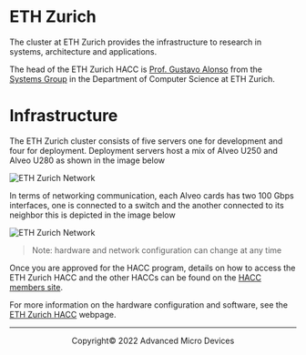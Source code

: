 # ETH Zurich

The cluster at ETH Zurich provides the infrastructure to research in systems, architecture and applications.

The head of the ETH Zurich HACC is [Prof. Gustavo Alonso](https://inf.ethz.ch/people/person-detail.alonso.html) from the [Systems Group](https://systems.ethz.ch/) in the  Department of Computer Science at ETH Zurich.  

# Infrastructure

The ETH Zurich cluster consists of five servers one for development and four for deployment. Deployment servers host a mix of Alveo U250 and Alveo U280 as shown in the image below

<img src="/xacc/images/ethz/xacc_ethz.png" alt="ETH Zurich Network" class="responsive"> 

In terms of networking communication, each Alveo cards has two 100 Gbps interfaces, one is connected to a switch and the another connected to its neighbor this is depicted in the image below

<img src="/xacc/images/ethz/xacc_ethz_network.png" alt="ETH Zurich Network" class="responsive">

> Note: hardware and network configuration can change at any time

Once you are approved for the HACC program, details on how to access the ETH Zurich HACC and the other HACCs can be found on the [HACC members site](https://www.xilinx.com/member/xup_research_clusters.html).

For more information on the hardware configuration and software, see the [ETH Zurich HACC](https://systems.ethz.ch/research/data-processing-on-modern-hardware/hacc.html) webpage. 

---------------------------------------
<p align="center">Copyright&copy; 2022 Advanced Micro Devices</p>